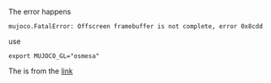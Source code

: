 The error happens

`mujoco.FatalError: Offscreen framebuffer is not complete, error 0x8cdd`

use 

`export MUJOCO_GL="osmesa"`

The is from the [link](https://github.com/google-deepmind/dm_control/issues/76)
